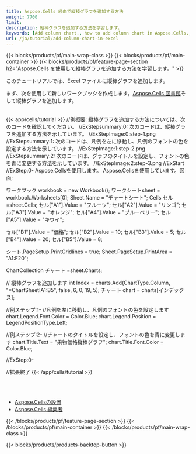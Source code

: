 ```yaml
---
title: Aspose.Cells 経由で縦棒グラフを追加する方法
weight: 7700
limit:
description: 縦棒グラフを追加する方法を学習します。
keywords: [Add column chart., how to add column chart in Aspose.Cells., how to add column chart using Aspose.Cells]
url: /ja/tutorial/add-column-chart-in-excel
---
```

{{< blocks/products/pf/main-wrap-class >}}
{{< blocks/products/pf/main-container >}}
{{< blocks/products/pf/feature-page-section h2="Aspose.Cells を使用して縦棒グラフを追加する方法を学習します。" >}}

<p>
このチュートリアルでは、Excel ファイルに縦棒グラフを追加します。
</p>

<p>
まず、次を使用して新しいワークブックを作成します。<a href="https://www.nuget.org/packages/Aspose.Cells">Aspose.Cells 図書館</a>そして縦棒グラフを追加します。
</p>

<br />
{{< app/cells/tutorial >}}
//例概要: 縦棒グラフを追加する方法については、次のコードを確認してください。
//ExStepsummary:0: 次のコードは、縦棒グラフを追加する方法を示しています。
//ExStepImage:0:step-1.png
//ExStepsummary:1: 次のコードは、凡例を左に移動し、凡例のフォントの色を設定する方法を示しています。
//ExStepImage:1:step-2.png
//ExStepsummary:2: 次のコードは、グラフのタイトルを設定し、フォントの色を青に変更する方法を示しています。
//ExStepImage:2:step-3.png
//ExStart
//ExStep:0-
Aspose.Cellsを使用します。
Aspose.Cellsを使用しています。図面;

ワークブック workbook = new Workbook();
ワークシートsheet = workbook.Worksheets[0];
Sheet.Name = "チャートシート";
Cells セル =sheet.Cells;
セル["A1"].Value = "フルーツ";
セル["A2"].Value = "リンゴ";
セル["A3"].Value = "オレンジ";
セル["A4"].Value = "ブルーベリー";
セル["A5"].Value = "キウイ";

セル["B1"].Value = "価格";
セル["B2"].Value = 10;
セル["B3"].Value = 5;
セル["B4"].Value = 20;
セル["B5"].Value = 8;

シート.PageSetup.PrintGridlines = true;
Sheet.PageSetup.PrintArea = "A1:F20";

ChartCollection チャート =sheet.Charts;

// 縦棒グラフを追加します
int Index = charts.Add(ChartType.Column, "=ChartSheet!A1:B5", false, 6, 0, 19, 5);
チャート chart = charts[インデックス];

//例ステップ:1-
//凡例を左に移動し、凡例のフォントの色を設定します
chart.Legend.Font.Color = Color.Blue;
chart.Legend.Position = LegendPositionType.Left;

//例ステップ:2-
//チャートのタイトルを設定し、フォントの色を青に変更します
chart.Title.Text = "果物価格縦棒グラフ";
chart.Title.Font.Color = Color.Blue;

//ExStep:0-

//拡張終了
{{< /app/cells/tutorial >}}
<br />

<br />
<br />
<div class="code-sample">
    <ul class="link-list">
        <li class="link-item"><a href="https://docs.aspose.com/cells/net/installation/">Aspose.Cellsの設置</a></li>
        <li class="link-item"><a href="https://products.aspose.app/cells/editor/">Aspose.Cells 編集者</a></li>
    </ul>
</div>

{{< /blocks/products/pf/feature-page-section >}}
{{< /blocks/products/pf/main-container >}}
{{< /blocks/products/pf/main-wrap-class >}}

{{< blocks/products/products-backtop-button >}}